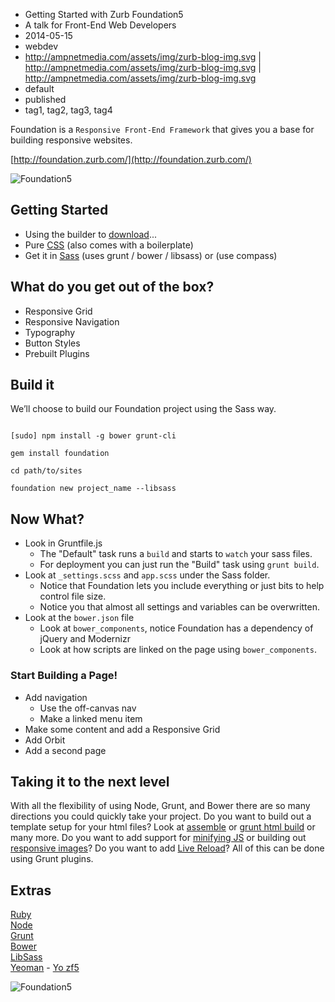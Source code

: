 * Getting Started with Zurb Foundation5
* A talk for Front-End Web Developers
* 2014-05-15
* webdev
* http://ampnetmedia.com/assets/img/zurb-blog-img.svg | http://ampnetmedia.com/assets/img/zurb-blog-img.svg | http://ampnetmedia.com/assets/img/zurb-blog-img.svg
* default
* published
* tag1, tag2, tag3, tag4

Foundation is a `Responsive Front-End Framework` that gives you a base for building responsive websites.

[http://foundation.zurb.com/](http://foundation.zurb.com/)

![Foundation5](http://foundation.zurb.com/assets/img/homepage/hero-image.svg)

## Getting Started   
* Using the builder to [download](http://foundation.zurb.com/develop/download.html)...   
* Pure [CSS](http://foundation.zurb.com/docs/css.html) (also comes with a boilerplate)    
* Get it in [Sass](http://foundation.zurb.com/docs/sass.html) (uses grunt / bower / libsass) or (use compass)  
 
## What do you get out of the box?   

* Responsive Grid   
* Responsive Navigation
* Typography      
* Button Styles   
* Prebuilt Plugins   

## Build it   

We’ll choose to build our Foundation project using the Sass way.

```

[sudo] npm install -g bower grunt-cli   

gem install foundation   

cd path/to/sites   

foundation new project_name --libsass   

```
## Now What?   
* Look in Gruntfile.js   
  * The "Default" task runs a `build` and starts to `watch` your sass files.
  * For deployment you can just run the "Build" task using `grunt build`.    
* Look at `_settings.scss` and `app.scss` under the Sass folder.
  * Notice that Foundation lets you include everything or just bits to help control file size.
  * Notice you that almost all settings and variables can be overwritten.     
* Look at the `bower.json` file   
  * Look at `bower_components`, notice Foundation has a dependency of jQuery and Modernizr   
  * Look at how scripts are linked on the page  using `bower_components`.    

### Start Building a Page!   
* Add navigation   
  * Use the off-canvas nav   
  * Make a linked menu item   
* Make some content and add a Responsive Grid   
* Add Orbit   
* Add a second page   

## Taking it to the next level   

With all the flexibility of using Node, Grunt, and Bower there are so many directions you could quickly take your project. Do you want to build out a template setup for your html files? Look at [assemble](https://github.com/assemble/assemble/) or [grunt html build](https://www.npmjs.org/package/grunt-html-build) or many more. Do you want to add support for [minifying JS](https://github.com/gruntjs/grunt-contrib-uglify) or building out [responsive images](https://github.com/andismith/grunt-responsive-images)? Do you want to add [Live Reload](https://github.com/gruntjs/grunt-contrib-livereload)? All of this can be done using Grunt plugins. 

## Extras
[Ruby](https://www.ruby-lang.org/en/)   
[Node](http://nodejs.org/)     
[Grunt](http://gruntjs.com/)   
[Bower](http://bower.io/)   
[LibSass](http://libsass.org/)   
[Yeoman](http://yeoman.io/community-generators.html) - [Yo zf5](https://github.com/juliancwirko/generator-zf5)   

![Foundation5](http://foundation.zurb.com/assets/img/develop/contribute/github-yeti.png)
